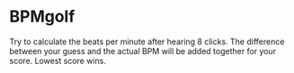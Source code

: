 # BPMgolf
Try to calculate the beats per minute after hearing 8 clicks. The difference between your guess and the actual BPM will be added together for your score. Lowest score wins. 
